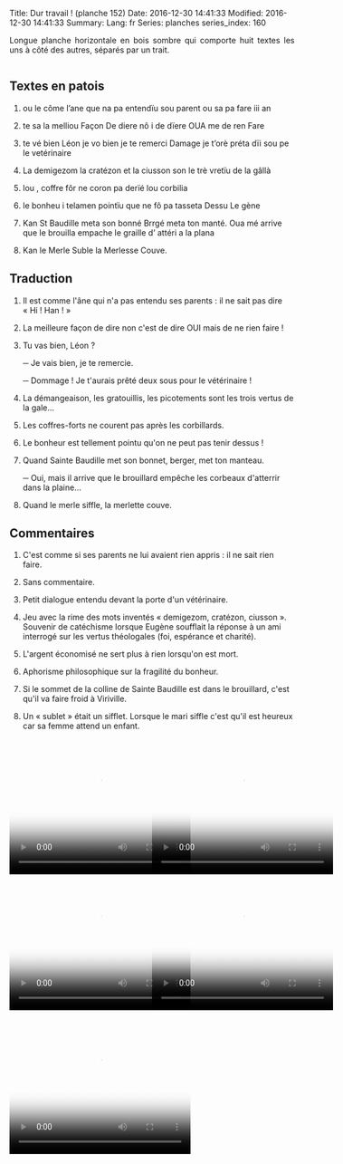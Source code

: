 Title: Dur travail ! (planche 152)
Date: 2016-12-30 14:41:33
Modified: 2016-12-30 14:41:33
Summary: 
Lang: fr
Series: planches
series_index: 160

<p style="text-align:justify;">Longue planche horizontale en bois
sombre qui comporte huit textes les uns à côté des autres, séparés par
un trait.</p>

<figure class="image-block" style="float: center;">
  <img alt="" src="{static}/images/planche_152-2.png">
  <figcaption style="max-width: 830px"></figcaption>
</figure>

## Textes en patois

1. ou le côme l’ane que na pa entendïu sou parent ou sa pa fare iii
   an

2. te sa la melliou Façon De diere nô i de dïere OUA me de ren Fare

3. te vé bien Léon je vo bien je te remerci Damage je t’orè préta dïi
   sou pe le vetérinaire

4. La demigezom la cratézon et la ciusson son le trè vretïu de la
   gâllà

5. lou , coffre fôr ne coron pa derïé lou corbilia

6. le bonheu i telamen pointïu que ne fô pa tasseta Dessu Le gène

7. Kan St Baudille meta son bonné Brrgé meta ton manté. Oua mé arrive
   que le brouilla empache le graille d’ attéri a la plana

8. Kan  le  Merle  Suble  la  Merlesse  Couve.

## Traduction

1. Il est comme l'âne qui n'a pas entendu ses parents : il ne sait
      pas dire « Hi ! Han ! »

2. La meilleure façon de dire non c'est de dire OUI mais de ne rien
      faire !

3. Tu vas bien, Léon ?

    ─ Je vais bien, je te remercie.

    ─ Dommage !  Je t'aurais prêté deux sous pour le vétérinaire !

4. La démangeaison, les gratouillis, les picotements sont les trois
      vertus de la gale…

5. Les coffres-forts ne courent pas après les corbillards.

6. Le bonheur est tellement pointu qu'on ne peut pas tenir dessus !

7. Quand Sainte Baudille met son bonnet, berger, met ton manteau.

    ─ Oui, mais il arrive que le brouillard empêche les corbeaux
    d'atterrir dans la plaine…

8. Quand le merle siffle, la merlette couve.

## Commentaires

1. C'est comme si ses parents ne lui avaient rien appris : il ne sait
    rien faire.

2. Sans commentaire.

3. Petit dialogue entendu devant la porte d'un vétérinaire.

4. Jeu avec la rime des mots inventés « demigezom, cratézon,
   ciusson ». Souvenir de catéchisme lorsque Eugène soufflait la
   réponse à un ami interrogé sur les vertus théologales (foi,
   espérance et charité).

5. L'argent économisé ne sert plus à rien lorsqu'on est mort.

6. Aphorisme philosophique sur la fragilité du bonheur.

7. Si le sommet de la colline de Sainte Baudille est dans le
   brouillard, c'est qu'il va faire froid à Viriville.

8. Un « sublet » était un sifflet. Lorsque le mari siffle c'est qu'il
   est heureux car sa femme attend un enfant.

<div style="display: table; clear: both;"></div>

<div>
<div style="float: left; width: 50%;">
<video width="320" height="240" controls
  poster="{static}/images/thumbnails/video_152t1_et_t2.jpg">
  <source src="https://d1njpgd0ygatdn.cloudfront.net/video_152t1_et_t2.mp4" type="video/mp4">
</video>
</div>
<div style="float: left; width: 50%;">
<video width="320" height="240" controls
  poster="{static}/images/thumbnails/video_152t3_et_t4.jpg">
  <source src="https://d1njpgd0ygatdn.cloudfront.net/video_152t3_et_t4.mp4" type="video/mp4">
</video>
</div>
</div>

<div style="display: table; clear: both;"></div>

<div>
<div style="float: left; width: 50%;">
<video width="320" height="240" controls
  poster="{static}/images/thumbnails/video_152t5_et_t6.jpg">
  <source src="https://d1njpgd0ygatdn.cloudfront.net/video_152t5_et_t6.mp4" type="video/mp4">
</video>
</div>
<div style="float: left; width: 50%;">
<video width="320" height="240" controls
  poster="{static}/images/thumbnails/video_152t7.jpg">
  <source src="https://d1njpgd0ygatdn.cloudfront.net/video_152t7.mp4" type="video/mp4">
</video>
</div>
</div>

<div style="display: table; clear: both;"></div>

<video width="320" height="240" controls
  poster="{static}/images/thumbnails/video_152t8_.jpg">
  <source src="https://d1njpgd0ygatdn.cloudfront.net/video_152t8_.mp4" type="video/mp4">
</video>
